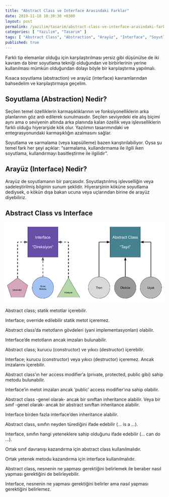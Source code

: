 ```yaml
---
title: "Abstract Class ve Interface Arasındaki Farklar"
date: 2019-11-18 10:39:30 +0300
layout: post
permalink: /yazilim/tasarim/abstract-class-ve-interface-arasindaki-farklar
categories: [ "Yazılım", "Tasarım" ]
tags: [ "Abstract Class", "Abstraction", "Arayüz", "Interface", "Soyutlama" ]
published: true
---
```


Farklı tip elemanlar olduğu için karşılaştırılması yersiz gibi düşünülse de iki kavram da birer soyutlama tekniği olduğundan ve birbirlerinin yerine kullanılması mümkün olduğundan dolayı böyle bir karşılaştırma yapılmalı.

Kısaca soyutlama (abstraction) ve arayüz (interface) kavramlarından bahsedelim ve karşılaştırmaya geçelim.

## Soyutlama (Abstraction) Nedir?

Seçilen temel özelliklerin karmaşıklıklarının ve fonksiyonelliklerin arka planlarının göz ardı edilerek sunulmasıdır. Seçilen seviyedeki ele alış biçimi aynı ama o seviyenin altında arka planında kalan özellik veya işlevselliklerin farklı olduğu hiyerarşide kök olur. Yazılımın tasarımındaki ve entegrasyonundaki karmaşıklığın azalmasını sağlar.

Soyutlama ve sarmalama (veya kapsülleme) bazen karıştırılabiliyor. Oysa şu temel fark her şeyi açıklar: “sarmalama, kullandırmama ile ilgili iken soyutlama, kullandırmayı basitleştirme ile ilgilidir”.

## Arayüz (Interface) Nedir?

Arayüz de soyutlamanın bir parçasıdır. Soyutlaştırılmış işlevselliğin veya sadeleştirilmiş bilginin sunum şeklidir. Hiyerarşinin köküne soyutlama dediysek, o kökün dışa bakan ucuna veya uçlarından birine de arayüz diyebiliriz.

## Abstract Class vs Interface

![Abstract Class vs Interface](/assets/img/2019/11/abstract-class-vs-interface.png "Abstract Class vs Interface")

Abstract class; statik metotlar içerebilir.

Interface; override edilebilir statik metot içeremez.

Abstract class’da metotların gövdeleri (yani implementasyonları) olabilir.

Interface’de metotların ancak imzaları bulunabilir.

Abstract class; kurucu (constructor) ve yıkıcı (destructor) içerebilir.

Interface; kurucu (constructor) veya yıkıcı (destructor) içeremez. Ancak imzalarını içerebilir.

Abstract class’ın her access modifier’a (private, protected, public gibi) sahip metodu bulunabilir.

Interface’in metot imzaları ancak ‘public’ access modifier’ına sahip olabilir.

Abstract class -genel olarak- ancak bir sınıftan inheritance alabilir. Veya bir sınıf -genel olarak- ancak bir abstract sınıftan inheritance alabilir.

Interface birden fazla interface’den inheritance alabilir.

Abstract class, sınıfın neyden türediğini ifade edebilir (… is a …).

Interface, sınıfın hangi yeteneklere sahip olduğunu ifade edebilir (… can do …).

Ortak sınıf davranışı kazandırma için abstract class kullanılmalıdır.

Ortak yetenek metodu kazandırma için interface kullanılmalıdır.

Abstract class, nesnenin ne yapması gerektiğini belirlemek ile beraber nasıl yapması gerektiğini de belirleyebilir.

Interface, nesnenin ne yapması gerektiğini belirler ama nasıl yapması gerektiğini belirlemez.
